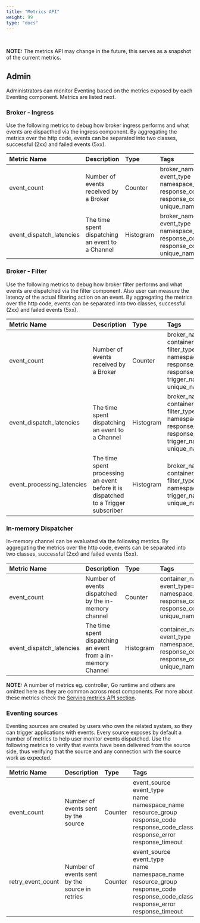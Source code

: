 ```yaml
---
title: "Metrics API"
weight: 99
type: "docs"
---
```


<br>

**NOTE:** The metrics API may change in the future, this serves as a snapshot of the current metrics.

## Admin

Administrators can monitor Eventing based on the metrics exposed by each Eventing component.
Metrics are listed next.

### Broker - Ingress

Use the following metrics to debug how broker ingress performs and what events are dispacthed via the ingress component.
By aggregating the metrics over the http code, events can be separated into two classes, successful (2xx) and failed events (5xx).

| Metric Name | Description | Type | Tags | Unit | Status |
|:-|:-|:-|:-|:-|:-|
| event_count | Number of events received by a Broker | Counter | broker_name<br>event_type<br>namespace_name<br>response_code<br>response_code_class<br>unique_name | Dimensionless | Stable
| event_dispatch_latencies | The time spent dispatching an event to a Channel | Histogram | broker_name<br>event_type<br>namespace_name<br>response_code<br>response_code_class<br>unique_name | Milliseconds | Stable

### Broker - Filter

Use the following metrics to debug how broker filter performs and what events are dispatched via the filter component.
Also user can measure the latency of the actual filtering action on an event.
By aggregating the metrics over the http code, events can be separated into two classes, successful (2xx) and failed events (5xx).

| Metric Name | Description | Type | Tags | Unit | Status |
|:-|:-|:-|:-|:-|:-|
| event_count | Number of events received by a Broker | Counter | broker_name<br>container_name=<br>filter_type<br>namespace_name<br>response_code<br>response_code_class<br>trigger_name<br>unique_name | Dimensionless | Stable
| event_dispatch_latencies | The time spent dispatching an event to a Channel | Histogram | broker_name<br>container_name<br>filter_type<br>namespace_name<br>response_code<br>response_code_class<br>trigger_name<br>unique_name | Milliseconds | Stable
| event_processing_latencies | The time spent processing an event before it is dispatched to a Trigger subscriber | Histogram | broker_name<br>container_name<br>filter_type<br>namespace_name<br>trigger_name<br>unique_name | Milliseconds | Stable

### In-memory Dispatcher

In-memory channel can be evaluated via the following metrics.
By aggregating the metrics over the http code, events can be separated into two classes, successful (2xx) and failed events (5xx).

| Metric Name | Description | Type | Tags | Unit | Status |
|:-|:-|:-|:-|:-|:-|
| event_count | Number of events dispatched by the in-memory channel | Counter | container_name<br>event_type=<br>namespace_name=<br>response_code<br>response_code_class<br>unique_name | Dimensionless | Stable
| event_dispatch_latencies | The time spent dispatching an event from a in-memory Channel | Histogram | container_name<br>event_type<br>namespace_name=<br>response_code<br>response_code_class<br>unique_name | Milliseconds | Stable


**NOTE:** A number of metrics eg. controller, Go runtime and others are omitted here as they are common across most components. For more about these metrics check the [Serving metrics API section](../serving/metrics.md#controller).


### Eventing sources

Eventing sources are created by users who own the related system, so they can trigger applications with events.
Every source exposes by default a number of metrics to help user monitor events dispatched. Use the following metrics
to verify that events have been delivered from the source side, thus verifying that the source and any connection with the source work as expected.

| Metric Name | Description | Type | Tags | Unit | Status |
|:-|:-|:-|:-|:-|:-|
| event_count | Number of events sent by the source | Counter | event_source<br>event_type<br>name<br>namespace_name<br>resource_group<br>response_code<br>response_code_class<br>response_error<br>response_timeout | Dimensionless  | Stable |
| retry_event_count | Number of events sent by the source in retries | Counter | event_source<br>event_type<br>name<br>namespace_name<br>resource_group<br>response_code<br>response_code_class<br>response_error<br>response_timeout | Dimensionless | Stable
